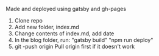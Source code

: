 Made and deployed using gatsby and gh-pages


1. Clone repo
2. Add new folder, index.md
3. Change contents of index.md, add date
4. In the blog folder, run:
            "gatsby build"
            "npm run deploy"
5. git -push origin
Pull origin first if it doesn't work
